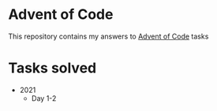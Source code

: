 # Advent of Code
This repository contains my answers to [Advent of Code](https://adventofcode.com/) tasks

# Tasks solved
* 2021
  * Day 1-2